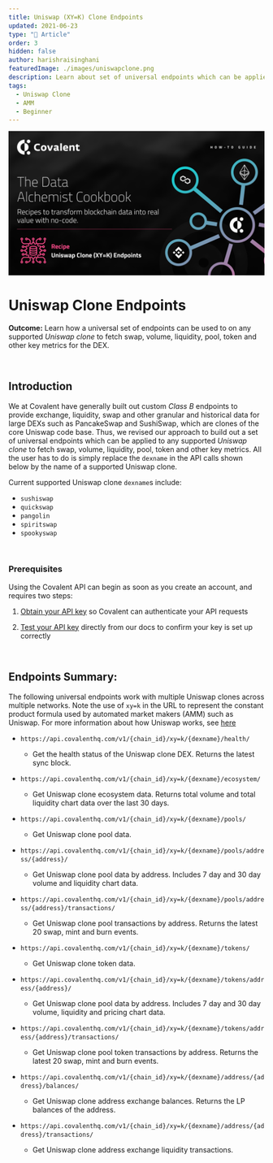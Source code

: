 ```yaml
---
title: Uniswap (XY=K) Clone Endpoints
updated: 2021-06-23
type: "📝 Article"
order: 3
hidden: false
author: harishraisinghani
featuredImage: ./images/uniswapclone.png
description: Learn about set of universal endpoints which can be applied to any supported Uniswap clone.
tags: 
  - Uniswap Clone
  - AMM
  - Beginner
---
```


![Uniswap Clone Banner](./images/uniswapclone.png)


# Uniswap Clone Endpoints
<Aside>

**Outcome:** Learn how a universal set of endpoints can be used to on any supported *Uniswap clone* to fetch swap, volume, liquidity, pool, token and other key metrics for the DEX. 

</Aside>

&nbsp;
## Introduction
We at Covalent have generally built out custom *Class B* endpoints to provide exchange, liquidity, swap and other granular and historical data for large DEXs such as PancakeSwap and SushiSwap, which are clones of the core Uniswap code base. Thus, we revised our approach to build out a set of universal endpoints which can be applied to any supported *Uniswap clone* to fetch swap, volume, liquidity, pool, token and other key metrics. All the user has to do is simply replace the `dexname` in the API calls shown below by the name of a supported Uniswap clone.   

<Aside>

Current supported Uniswap clone `dexname`s include:
* `sushiswap`
* `quickswap`
* `pangolin`
* `spiritswap`
* `spookyswap`

</Aside>


&nbsp;
### Prerequisites

<Aside>

Using the Covalent API can begin as soon as you create an account, and requires two steps:

1. [Obtain your API key](https://www.covalenthq.com/platform/#/auth/register) so Covalent can authenticate your API requests

2. [Test your API key](https://www.covalenthq.com/docs/api/) directly from our docs to confirm your key is set up correctly

</Aside>

&nbsp;
## Endpoints Summary:
The following universal endpoints work with multiple Uniswap clones across multiple networks. Note the use of `xy=k` in the URL to represent the constant product formula used by automated market makers (AMM) such as Uniswap. For more information about how Uniswap works, see [here](https://uniswap.org/docs/v2/protocol-overview/how-uniswap-works/)

<Definitions>

- `https://api.covalenthq.com/v1/{chain_id}/xy=k/{dexname}/health/`
  - Get the health status of the Uniswap clone DEX. Returns the latest sync block.

- `https://api.covalenthq.com/v1/{chain_id}/xy=k/{dexname}/ecosystem/`
  - Get Uniswap clone ecosystem data. Returns total volume and total liquidity chart data over the last 30 days.

- `https://api.covalenthq.com/v1/{chain_id}/xy=k/{dexname}/pools/`
  - Get Uniswap clone pool data.

- `https://api.covalenthq.com/v1/{chain_id}/xy=k/{dexname}/pools/address/{address}/`
  - Get Uniswap clone pool data by address. Includes 7 day and 30 day volume and liquidity chart data.

- `https://api.covalenthq.com/v1/{chain_id}/xy=k/{dexname}/pools/address/{address}/transactions/`
  - Get Uniswap clone pool transactions by address. Returns the latest 20 swap, mint and burn events.

- `https://api.covalenthq.com/v1/{chain_id}/xy=k/{dexname}/tokens/`
  - Get Uniswap clone token data.

- `https://api.covalenthq.com/v1/{chain_id}/xy=k/{dexname}/tokens/address/{address}/`
  - Get Uniswap clone pool data by address. Includes 7 day and 30 day volume, liquidity and pricing chart data.

- `https://api.covalenthq.com/v1/{chain_id}/xy=k/{dexname}/tokens/address/{address}/transactions/`
  - Get Uniswap clone pool token transactions by address. Returns the latest 20 swap, mint and burn events.

- `https://api.covalenthq.com/v1/{chain_id}/xy=k/{dexname}/address/{address}/balances/`
  - Get Uniswap clone address exchange balances. Returns the LP balances of the address.

- `https://api.covalenthq.com/v1/{chain_id}/xy=k/{dexname}/address/{address}/transactions/`
  - Get Uniswap clone address exchange liquidity transactions.

</Definitions>

